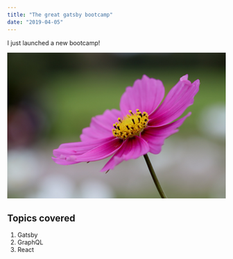 ```yaml
---
title: "The great gatsby bootcamp"
date: "2019-04-05"
---
```


I just launched a new bootcamp!

![Cosmos flower](./cosmos_flower.jpg)

## Topics covered

1. Gatsby
2. GraphQL
3. React